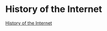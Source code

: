# History of the Internet

[History of the Internet](http://internethistory2447.eastus.azurecontainer.io)